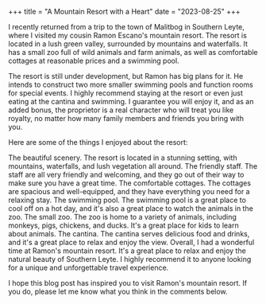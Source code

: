 +++
title = "A Mountain Resort with a Heart"
date = "2023-08-25"
+++

I recently returned from a trip to the town of Malitbog in Southern Leyte, where I visited my cousin Ramon Escano's mountain resort. The resort is located in a lush green valley, surrounded by mountains and waterfalls. It has a small zoo full of wild animals and farm animals, as well as comfortable cottages at reasonable prices and a swimming pool.

The resort is still under development, but Ramon has big plans for it. He intends to construct two more smaller swimming pools and function rooms for special events. I highly recommend staying at the resort or even just eating at the cantina and swimming. I guarantee you will enjoy it, and as an added bonus, the proprietor is a real character who will treat you like royalty, no matter how many family members and friends you bring with you.

Here are some of the things I enjoyed about the resort:

The beautiful scenery. The resort is located in a stunning setting, with mountains, waterfalls, and lush vegetation all around.
The friendly staff. The staff are all very friendly and welcoming, and they go out of their way to make sure you have a great time.
The comfortable cottages. The cottages are spacious and well-equipped, and they have everything you need for a relaxing stay.
The swimming pool. The swimming pool is a great place to cool off on a hot day, and it's also a great place to watch the animals in the zoo.
The small zoo. The zoo is home to a variety of animals, including monkeys, pigs, chickens, and ducks. It's a great place for kids to learn about animals.
The cantina. The cantina serves delicious food and drinks, and it's a great place to relax and enjoy the view.
Overall, I had a wonderful time at Ramon's mountain resort. It's a great place to relax and enjoy the natural beauty of Southern Leyte. I highly recommend it to anyone looking for a unique and unforgettable travel experience.

I hope this blog post has inspired you to visit Ramon's mountain resort. If you do, please let me know what you think in the comments below.


